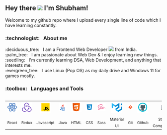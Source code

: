 <h2>Hey there <img src="https://media.giphy.com/media/hvRJCLFzcasrR4ia7z/giphy.gif" width="30"> I'm Shubham! </h2>
 
 Welcome to my github repo where I upload every single line of code which I have learning constantly. 
 
<h3> :technologist: &nbsp; About me </h3>

<p align="left" width="50" height="220"> :deciduous_tree: &nbsp;  I am a Frontend Web Developer <img src="https://media.giphy.com/media/WUlplcMpOCEmTGBtBW/giphy.gif" width="30"> from India.<br />
:palm_tree: &nbsp; I am passionate about Web Dev & I enjoy learning new things.<br />
:seedling: &nbsp; I'm currently learning DSA, Web Development, and anything that interests me. <br />
:evergreen_tree: &nbsp; I use Linux (Pop OS) as my daily drive and Windows 11 for games mostly. <br />
</p>

<h3> :toolbox: &nbsp; Languages and Tools </h3>
<table align="left" >
	<tr align="center">
		<td >
			<img src="./Assets/react.svg" width="35"/>
		</td>
		<td >
			<img src="./Assets/redux.svg" width="35"/>
		</td>	
		<td >
			<img src="./Assets/js.svg" width="35"/>
		</td>	
		<td>
			<img src="./Assets/java.svg" width="35"/>
		</td>
		<td>
			<img src="./Assets/html.svg" width="35"/>
		</td>
		<td >
			<img src="./Assets/css.svg" width="35"/>
		</td>
		<td>
			<img src="./Assets/sass.svg" width="35"/>
		</td>
		<td>
			<img src="./Assets/material.svg" width="35"/>
		</td>
  	<td>
			<img src="./Assets/git.svg" width="35"/>
		</td>
  	<td>
			<img src="./Assets/github.svg" width="35"/>
		</td>
   	<td>
			<img src="https://styled-components.com/atom.png" width="35"/>
		</td>
  
  
  </tr>
     <tr align="center" >
	    <td><sub>React</sub></td>
    	<td><sub>Redux</sub></td>
     <td><sub>Javascript</sub></td>
     <td><sub>Java</sub></td>
     <td><sub>HTML</sub></td>
     <td><sub>CSS</sub></td>
     <td><sub>Sass</sub></td>
     <td><sub>Material UI</sub></td>
     <td><sub>Git</sub></td>
     <td><sub>Github</sub></td>
      <td><sub>Styled Components</sub></td>
  </tr>
</table>


